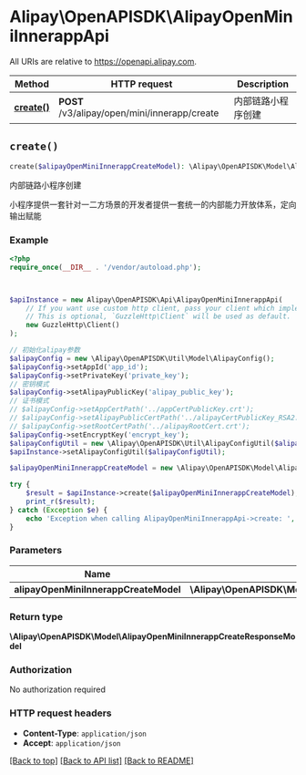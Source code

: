 # Alipay\OpenAPISDK\AlipayOpenMiniInnerappApi

All URIs are relative to https://openapi.alipay.com.

Method | HTTP request | Description
------------- | ------------- | -------------
[**create()**](AlipayOpenMiniInnerappApi.md#create) | **POST** /v3/alipay/open/mini/innerapp/create | 内部链路小程序创建


## `create()`

```php
create($alipayOpenMiniInnerappCreateModel): \Alipay\OpenAPISDK\Model\AlipayOpenMiniInnerappCreateResponseModel
```

内部链路小程序创建

小程序提供一套针对一二方场景的开发者提供一套统一的内部能力开放体系，定向输出赋能

### Example

```php
<?php
require_once(__DIR__ . '/vendor/autoload.php');



$apiInstance = new Alipay\OpenAPISDK\Api\AlipayOpenMiniInnerappApi(
    // If you want use custom http client, pass your client which implements `GuzzleHttp\ClientInterface`.
    // This is optional, `GuzzleHttp\Client` will be used as default.
    new GuzzleHttp\Client()
);

// 初始化alipay参数
$alipayConfig = new \Alipay\OpenAPISDK\Util\Model\AlipayConfig();
$alipayConfig->setAppId('app_id');
$alipayConfig->setPrivateKey('private_key');
// 密钥模式
$alipayConfig->setAlipayPublicKey('alipay_public_key');
// 证书模式
// $alipayConfig->setAppCertPath('../appCertPublicKey.crt');
// $alipayConfig->setAlipayPublicCertPath('../alipayCertPublicKey_RSA2.crt');
// $alipayConfig->setRootCertPath('../alipayRootCert.crt');
$alipayConfig->setEncryptKey('encrypt_key');
$alipayConfigUtil = new \Alipay\OpenAPISDK\Util\AlipayConfigUtil($alipayConfig);
$apiInstance->setAlipayConfigUtil($alipayConfigUtil);

$alipayOpenMiniInnerappCreateModel = new \Alipay\OpenAPISDK\Model\AlipayOpenMiniInnerappCreateModel(); // \Alipay\OpenAPISDK\Model\AlipayOpenMiniInnerappCreateModel

try {
    $result = $apiInstance->create($alipayOpenMiniInnerappCreateModel);
    print_r($result);
} catch (Exception $e) {
    echo 'Exception when calling AlipayOpenMiniInnerappApi->create: ', $e->getMessage(), PHP_EOL;
}
```

### Parameters

Name | Type | Description  | Notes
------------- | ------------- | ------------- | -------------
 **alipayOpenMiniInnerappCreateModel** | **\Alipay\OpenAPISDK\Model\AlipayOpenMiniInnerappCreateModel**|  | [optional]

### Return type

**\Alipay\OpenAPISDK\Model\AlipayOpenMiniInnerappCreateResponseModel**

### Authorization

No authorization required

### HTTP request headers

- **Content-Type**: `application/json`
- **Accept**: `application/json`

[[Back to top]](#) [[Back to API list]](../../README.md#api-endpoints)
[[Back to README]](../../README.md)
